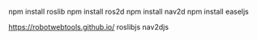 npm install roslib
npm install ros2d
npm install nav2d
npm install easeljs

https://robotwebtools.github.io/
roslibjs
nav2djs
